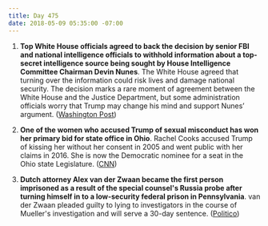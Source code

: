 ```yaml
---
title: Day 475
date: 2018-05-09 05:35:00 -07:00
---
```


1. **Top White House officials agreed to back the decision by senior FBI and national intelligence officials to withhold information about a top-secret intelligence source being sought by House Intelligence Committee Chairman Devin Nunes**. The White House agreed that turning over the information could risk lives and damage national security. The decision marks a rare moment of agreement between the White House and the Justice Department, but some administration officials worry that Trump may change his mind and support Nunes’ argument. ([Washington Post](https://www.washingtonpost.com/politics/risk-to-intelligence-source-who-aided-russia-investigation-at-center-of-latest-showdown-between-nunes-and-justice-dept/2018/05/08/d6fb66f8-5223-11e8-abd8-265bd07a9859_story.html?noredirect=on&utm_term=.9a5e5ca0ab71))

2. **One of the women who accused Trump of sexual misconduct has won her primary bid for state office in Ohio**. Rachel Cooks accused Trump of kissing her without her consent in 2005 and went public with her claims in 2016. She is now the Democratic nominee for a seat in the Ohio state Legislature. ([CNN](https://www.cnn.com/2018/05/08/politics/rachel-crooks-ohio/index.html))

3. **Dutch attorney Alex van der Zwaan became the first person imprisoned as a result of the special counsel's Russia probe after turning himself in to a low-security federal prison in Pennsylvania**. van der Zwaan pleaded guilty to lying to investigators in the course of Mueller's investigation and will serve a 30-day sentence. ([Politico](https://www.politico.com/story/2018/05/08/russia-probe-prison-mueller-zwaan-574609))
